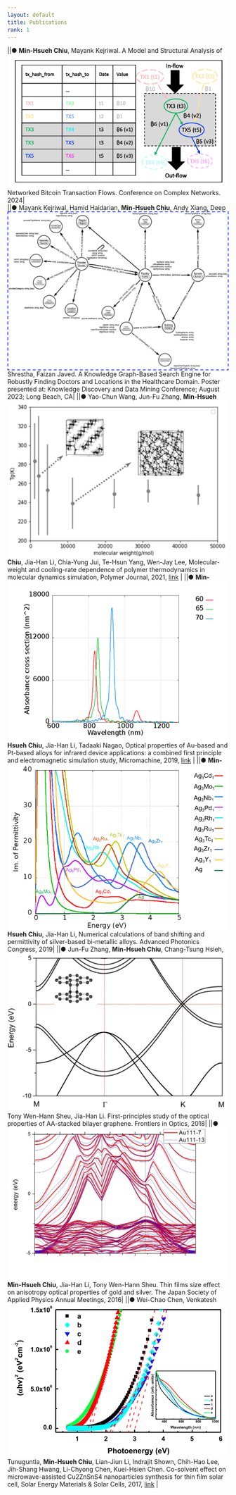 ```yaml
---
layout: default
title: Publications
rank: 1
---
```

|<img class="publication_img" style="float: left;" src="/assets/images/publications/2023_btc.png">|●	**Min-Hsueh Chiu**, Mayank Kejriwal. A Model and Structural Analysis of Networked Bitcoin Transaction Flows. Conference on Complex Networks. 2024|  
|<img class="publication_img" style="float: left;" src="/assets/images/publications/2023_KP_KDD.png">|●	Mayank Kejriwal, Hamid Haidarian, **Min-Hsueh Chiu**, Andy Xiang, Deep Shrestha, Faizan Javed. A Knowledge Graph-Based Search Engine for Robustly Finding Doctors and Locations in the Healthcare Domain. Poster presented at: Knowledge Discovery and Data Mining Conference; August 2023; Long Beach, CA|
|<img class="publication_img" style="float: left;" src="/assets/images/publications/2021_MD.png">|●	Yao-Chun Wang, Jun-Fu Zhang, **Min-Hsueh Chiu**, Jia-Han Li, Chia-Yung Jui, Te-Hsun Yang, Wen-Jay Lee, Molecular-weight and cooling-rate dependence of polymer thermodynamics in molecular dynamics simulation, Polymer Journal, 2021, [link](https://www.nature.com/articles/s41428-020-00443-1) |
|<img class="publication_img" style="float: left;" src="/assets/images/publications/2019_alloy.png">|●	**Min-Hsueh Chiu**, Jia-Han Li, Tadaaki Nagao, Optical properties of Au-based and Pt-based alloys for infrared device applications: a combined first principle and electromagnetic simulation study, Micromachine, 2019, [link](https://www.mdpi.com/2072-666X/10/1/73) |
|<img class="publication_img" style="float: left;" src="/assets/images/publications/2019_band_shift.png">|●	**Min-Hsueh Chiu**, Jia-Han Li, Numerical calculations of band shifting and permittivity of silver-based bi-metallic alloys. Advanced Photonics Congress, 2019|
|<img class="publication_img" style="float: left;" src="/assets/images/publications/2018_graphene.png">|●	Jun-Fu Zhang, **Min-Hsueh Chiu**, Chang-Tsung Hsieh, Tony Wen-Hann Sheu, Jia-Han Li. First-principles study of the optical properties of AA-stacked bilayer graphene. Frontiers in Optics, 2018|
|<img class="publication_img" style="float: left;" src="/assets/images/publications/2016_JSAP_OSA.jpg">|●	**Min-Hsueh Chiu**, Jia-Han Li, Tony Wen-Hann Sheu. Thin films size effect on anisotropy optical properties of gold and silver. The Japan Society of Applied Physics Annual Meetings, 2016|
|<img class="publication_img" style="float: left;" src="/assets/images/publications/2017_CZTS.png">|●	Wei-Chao Chen, Venkatesh Tunuguntla, **Min-Hsueh Chiu**, Lian-Jiun Li, Indrajit Shown, Chih-Hao Lee, Jih-Shang Hwang, Li-Chyong Chen, Kuei-Hsien Chen. Co-solvent effect on microwave-assisted Cu2ZnSnS4 nanoparticles synthesis for thin film solar cell, Solar Energy Materials & Solar Cells, 2017, [link](https://www.sciencedirect.com/science/article/abs/pii/S0927024816305359) |
